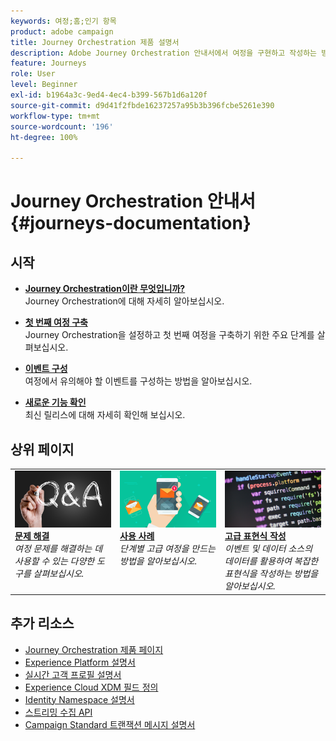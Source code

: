 ```yaml
---
keywords: 여정;홈;인기 항목
product: adobe campaign
title: Journey Orchestration 제품 설명서
description: Adobe Journey Orchestration 안내서에서 여정을 구현하고 작성하는 방법을 간단하게 안내합니다.
feature: Journeys
role: User
level: Beginner
exl-id: b1964a3c-9ed4-4ec4-b399-567b1d6a120f
source-git-commit: d9d41f2fbde16237257a95b3b396fcbe5261e390
workflow-type: tm+mt
source-wordcount: '196'
ht-degree: 100%

---
```


# Journey Orchestration 안내서 {#journeys-documentation}

<!--![](using/assets/do-not-localize/bannerjourney.png) -->

## 시작

* **[Journey Orchestration이란 무엇입니까?](using/about/about-journey-orchestration.md)**<br/>
Journey Orchestration에 대해 자세히 알아보십시오.

* **[첫 번째 여정 구축](using/about/get-started.md)**<br/>
Journey Orchestration을 설정하고 첫 번째 여정을 구축하기 위한 주요 단계를 살펴보십시오.

* **[이벤트 구성](using/event/about-events.md#section_tbk_5qt_pgb)**<br/>
여정에서 유의해야 할 이벤트를 구성하는 방법을 알아보십시오.

* **[새로운 기능 확인](using/release-notes/release-notes.md)**<br/>
최신 릴리스에 대해 자세히 확인해 보십시오.

## 상위 페이지

<table style="table-layout:fixed">
<tr>
    <td valign="top">
        <a href="using/about/troubleshooting.md">
       <img alt="개발자" src="using/assets/do-not-localize/FAQ.png" />
       </a>
    <div>
    <a href="using/about/troubleshooting.md"><strong>문제 해결</strong></a>
    </div>
    <em>여정 문제를 해결하는 데 사용할 수 있는 다양한 도구를 살펴보십시오.</em>
    <br>
  </td>
  <td valign="top">
    <a href="using/usecase/building-the-journey.md">
      <img alt="구축" src="using/assets/do-not-localize/design.png"/>
    </a>
    <div>
    <a href="using/usecase/building-the-journey.md"><strong>사용 사례</strong></a>
    </div>
    <em>단계별 고급 여정을 만드는 방법을 알아보십시오.</em>
    <br>
  </td>
  <td valign="top">
    <a href="using/expression/expressionadvanced.md">
      <img alt="조건" src="using/assets/do-not-localize/dev.png"/>
    </a>
    <div>
    <a href="using/expression/expressionadvanced.md"><strong>고급 표현식 작성</strong></a>
    </div>
    <em>이벤트 및 데이터 소스의 데이터를 활용하여 복잡한 표현식을 작성하는 방법을 알아보십시오. </em>
    <br>
  </td>
</tr>
</table>

## 추가 리소스

* [Journey Orchestration 제품 페이지](https://www.adobe.com/kr/experience-platform/journey-orchestration.html)
* [Experience Platform 설명서](https://www.adobe.com/kr/experience-platform/documentation-and-developer-resources.html)
* [실시간 고객 프로필 설명서](https://experienceleague.adobe.com/docs/experience-platform/profile/home.html?lang=ko)
* [Experience Cloud XDM 필드 정의](https://experienceleague.adobe.com/docs/experience-platform/xdm/home.html?lang=ko)
* [Identity Namespace 설명서](https://experienceleague.adobe.com/docs/experience-platform/sources/home.html?lang=ko)
* [스트리밍 수집 API](https://experienceleague.adobe.com/docs/experience-platform/ingestion/streaming/overview.html?lang=ko)
* [Campaign Standard 트랜잭션 메시지 설명서](https://experienceleague.adobe.com/docs/campaign-standard/using/communication-channels/transactional-messaging/getting-started-with-transactional-msg.html?lang=ko)

